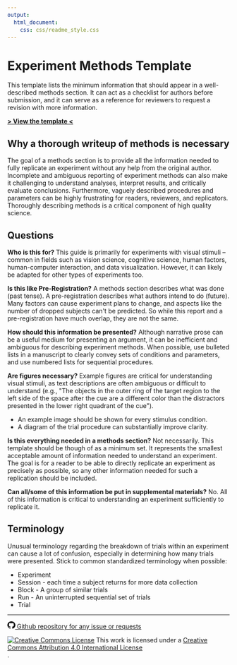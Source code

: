 ```yaml
---
output: 
  html_document:
    css: css/readme_style.css
---
```

# Experiment Methods Template

This template lists the minimum information that should appear in a well-described methods section. It can act as a checklist for authors before submission, and it can serve as a reference for reviewers to request a revision with more information. 

**[> View the template <](http://steveharoz.com/public/experimentmethods/Experiment_Methods_Template.html)**

## Why a thorough writeup of methods is necessary
The goal of a methods section is to provide all the information needed to fully replicate an experiment without any help from the original author. Incomplete and ambiguous reporting of experiment methods can also make it challenging to understand analyses, interpret results, and critically evaluate conclusions. Furthermore, vaguely described procedures and parameters can be highly frustrating for readers, reviewers, and replicators. Thoroughly describing methods is a critical component of high quality science. 


## Questions

**Who is this for?** This guide is primarily for experiments with visual stimuli – common in fields such as vision science, cognitive science, human factors, human-computer interaction, and data visualization. However, it can likely be adapted for other types of experiments too.

**Is this like Pre-Registration?** A methods section describes what was done (past tense). A pre-registration describes what authors intend to do (future). Many factors can cause experiment plans to change, and aspects like the number of dropped subjects can't be predicted. So while this report and a pre-registration have much overlap, they are not the same.

**How should this information be presented?** Although narrative prose can be a useful medium for presenting an argument, it can be inefficient and ambiguous for describing experiment methods. When possible, use bulleted lists in a manuscript to clearly convey sets of conditions and parameters, and use numbered lists for sequential procedures.

**Are figures necessary?** Example figures are critical for understanding visual stimuli, as text descriptions are often ambiguous or difficult to understand (e.g., "The objects in the outer ring of the target region to the left side of the space after the cue are a different color than the distractors presented in the lower right quadrant of the cue").

* An example image should be shown for every stimulus condition. 
* A diagram of the trial procedure can substantially improve clarity.

**Is this everything needed in a methods section?** Not necessarily. This template should be though of as a minimum set. It represents the smallest acceptable amount of information needed to understand an experiment. The goal is for a reader to be able to directly replicate an experiment as precisely as possible, so any other information needed for such a replication should be included.

**Can all/some of this information be put in supplemental materials?** No. All of this information is critical to understanding an experiment sufficiently to replicate it.

## Terminology 
Unusual terminology regarding the breakdown of trials within an experiment can cause a lot of confusion, especially in determining how many trials were presented. Stick to common standardized terminology when possible:

* Experiment
* Session - each time a subject returns for more data collection
* Block - A group of similar trials
* Run - An uninterrupted sequential set of trials
* Trial
  
  
------
  
[<img src="images/github.svg" style="height:1.25em"> Github repository for any issue or requests](https://github.com/steveharoz/Experiment-Methods-Template)
<div id="license"><a rel="license" href="http://creativecommons.org/licenses/by/4.0/"><img alt="Creative Commons License" style="border-width:0" src="https://i.creativecommons.org/l/by/4.0/88x31.png" /></a> This work is licensed under a <a rel="license" href="http://creativecommons.org/licenses/by/4.0/">Creative Commons Attribution 4.0 International License</a></div>.

